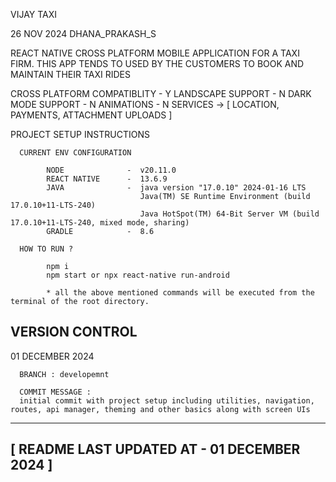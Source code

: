 VIJAY TAXI

26 NOV 2024
DHANA_PRAKASH_S

REACT NATIVE CROSS PLATFORM MOBILE APPLICATION FOR A TAXI FIRM.
THIS APP TENDS TO USED BY THE CUSTOMERS TO BOOK AND MAINTAIN THEIR TAXI RIDES

CROSS PLATFORM COMPATIBLITY - Y
LANDSCAPE SUPPORT - N
DARK MODE SUPPORT - N
ANIMATIONS - N
SERVICES -> [ LOCATION, PAYMENTS, ATTACHMENT UPLOADS ]

PROJECT SETUP INSTRUCTIONS

      CURRENT ENV CONFIGURATION

            NODE              -  v20.11.0
            REACT NATIVE      -  13.6.9
            JAVA              -  java version "17.0.10" 2024-01-16 LTS
                                 Java(TM) SE Runtime Environment (build 17.0.10+11-LTS-240)
                                 Java HotSpot(TM) 64-Bit Server VM (build 17.0.10+11-LTS-240, mixed mode, sharing)
            GRADLE            -  8.6

      HOW TO RUN ?

            npm i
            npm start or npx react-native run-android

            * all the above mentioned commands will be executed from the terminal of the root directory.
      

VERSION CONTROL
---------------

01 DECEMBER 2024

      BRANCH : developemnt

      COMMIT MESSAGE :
      initial commit with project setup including utilities, navigation, routes, api manager, theming and other basics along with screen UIs


-------------------------------------------------
[   README LAST UPDATED AT - 01 DECEMBER 2024   ]
-------------------------------------------------